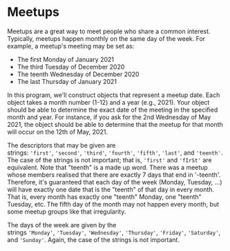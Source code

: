 # Meetups

Meetups are a great way to meet people who share a common interest. Typically, meetups happen monthly on the same day of the week. For example, a meetup's meeting may be set as:

- The first Monday of January 2021
- The third Tuesday of December 2020
- The teenth Wednesday of December 2020
- The last Thursday of January 2021

In this program, we'll construct objects that represent a meetup date. Each object takes a month number (1-12) and a year (e.g., 2021). Your object should be able to determine the exact date of the meeting in the specified month and year. For instance, if you ask for the 2nd Wednesday of May 2021, the object should be able to determine that the meetup for that month will occur on the 12th of May, 2021.

The descriptors that may be given are strings: `'first'`, `'second'`, `'third'`, `'fourth'`, `'fifth'`, `'last'`, and `'teenth'`. The case of the strings is not important; that is, `'first'` and `'fIrSt'` are equivalent. Note that "teenth" is a made up word. There was a meetup whose members realised that there are exactly 7 days that end in '-teenth'. Therefore, it's guaranteed that each day of the week (Monday, Tuesday, ...) will have exactly one date that is the "teenth" of that day in every month. That is, every month has exactly one "teenth" Monday, one "teenth" Tuesday, etc. The fifth day of the month may not happen every month, but some meetup groups like that irregularity.

The days of the week are given by the strings `'Monday'`, `'Tuesday'`, `'Wednesday'`, `'Thursday'`, `'Friday'`, `'Saturday'`, and `'Sunday'`. Again, the case of the strings is not important.